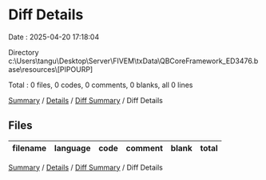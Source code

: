 # Diff Details

Date : 2025-04-20 17:18:04

Directory c:\\Users\\tangu\\Desktop\\Server\\FIVEM\\txData\\QBCoreFramework_ED3476.base\\resources\\[PIPOURP]

Total : 0 files,  0 codes, 0 comments, 0 blanks, all 0 lines

[Summary](results.md) / [Details](details.md) / [Diff Summary](diff.md) / Diff Details

## Files
| filename | language | code | comment | blank | total |
| :--- | :--- | ---: | ---: | ---: | ---: |

[Summary](results.md) / [Details](details.md) / [Diff Summary](diff.md) / Diff Details